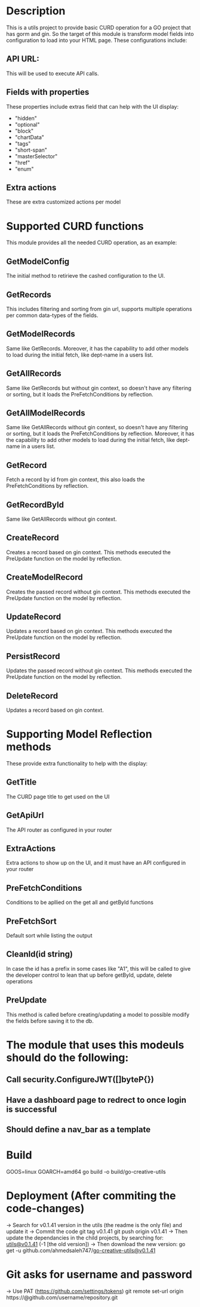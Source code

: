 # Description
This is a utils project to provide basic CURD operation for a GO project that has gorm and gin.
So the target of this module is transform model fields into configuration to load into your HTML page. These configurations include:
## API URL:
This will be used to execute API calls.
## Fields with properties
These properties include extras field that can help with the UI display: 
- "hidden"
- "optional"
- "block"
- "chartData"
- "tags"
- "short-span"
- "masterSelector"
- "href"
- "enum"
## Extra actions
These are extra customized actions per model

# Supported CURD functions
This module provides all the needed CURD operation, as an example:
## GetModelConfig
The initial method to retirieve the cashed configuration to the UI.
## GetRecords
This includes filtering and sorting from gin url, supports multiple operations per common data-types of the fields.
## GetModelRecords
Same like GetRecords. Moreover, it has the capability to add other models to load during the initial fetch, like dept-name in a users list.
## GetAllRecords
Same like GetRecords but without gin context, so doesn't have any filtering or sorting, but it loads the PreFetchConditions by reflection.
## GetAllModelRecords
Same like GetAllRecords without gin context, so doesn't have any filtering or sorting, but it loads the PreFetchConditions by reflection. Moreover, it has the capability to add other models to load during the initial fetch, like dept-name in a users list.
## GetRecord
Fetch a record by id from gin context, this also loads the PreFetchConditions by reflection.
## GetRecordById
Same like GetAllRecords without gin context.
## CreateRecord
Creates a record based on gin context. This methods executed the PreUpdate function on the model by reflection.
## CreateModelRecord
Creates the passed record without gin context. This methods executed the PreUpdate function on the model by reflection.
## UpdateRecord
Updates a record based on gin context. This methods executed the PreUpdate function on the model by reflection.
## PersistRecord
Updates the passed record without gin context. This methods executed the PreUpdate function on the model by reflection.
## DeleteRecord
Updates a record based on gin context.


# Supporting Model Reflection methods
These provide extra functionality to help with the display:

## GetTitle
The CURD page title to get used on the UI
## GetApiUrl
The API router as configured in your router
## ExtraActions
Extra actions to show up on the UI, and it must have an API configured in your router
## PreFetchConditions
Conditions to be apllied on the get all and getById functions
## PreFetchSort
Default sort while listing the output
## CleanId(id string)
In case the id has a prefix in some cases like "A1", this will be called to give the developer control to lean that up before getById, update, delete operations
## PreUpdate
This method is called before creating/updating a model to possible modify the fields before saving it to the db.

# The module that uses this modeuls should do the following:
## Call security.ConfigureJWT([]byteP{})
## Have a dashboard page to redrect to once login is successful
## Should define a nav_bar as a template


# Build
GOOS=linux GOARCH=amd64 go build -o build/go-creative-utils

# Deployment (After commiting the code-changes)
-> Search for v0.1.41 version in the utils (the readme is the only file) and update it
-> Commit the code
git tag v0.1.41
git push origin v0.1.41
-> Then update the dependancies in the child projects, by searching for: utils@v0.1.41 (-1 [the old version])
-> Then download the new version: go get -u github.com/ahmedsaleh747/go-creative-utils@v0.1.41

# Git asks for username and password
-> Use PAT (https://github.com/settings/tokens)
git remote set-url origin https://<TOKEN>@github.com/username/repository.git

